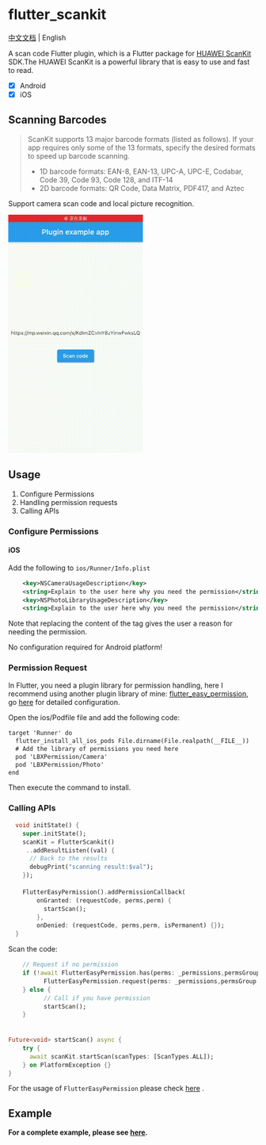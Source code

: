 # flutter_scankit

[中文文档](README-zh.md) | English

A scan code Flutter plugin, which is a Flutter package for [HUAWEI ScanKit](https://developer.huawei.com/consumer/en/doc/development/HMSCore-Guides-V5/service-introduction-0000001050041994-V5) SDK.The HUAWEI ScanKit is a powerful library that is easy to use and fast to read.

- [x]  Android
- [x]  iOS

## Scanning Barcodes

> ScanKit supports 13 major barcode formats (listed as follows). If your app requires only some of the 13 formats, specify the desired formats to speed up barcode scanning.
>
>- 1D barcode formats: EAN-8, EAN-13, UPC-A, UPC-E, Codabar, Code 39, Code 93, Code 128, and ITF-14
>- 2D barcode formats: QR Code, Data Matrix, PDF417, and Aztec

Support camera scan code and local picture recognition.


![](https://github.com/arcticfox1919/ImageHosting/blob/master/ScanScreenshot20210428.gif?raw=true)


## Usage

1. Configure Permissions
2. Handling permission requests
3. Calling APIs

### Configure Permissions
#### iOS
Add the following to `ios/Runner/Info.plist`

```xml
    <key>NSCameraUsageDescription</key>
    <string>Explain to the user here why you need the permission</string>
    <key>NSPhotoLibraryUsageDescription</key>
    <string>Explain to the user here why you need the permission</string>
```

Note that replacing the content of the <string></string> tag gives the user a reason for needing the permission.

No configuration required for Android platform!

### Permission Request

In Flutter, you need a plugin library for permission handling, here I recommend using another plugin library of mine: [flutter_easy_permission](https://pub.dev/packages/flutter_easy_permission), go [here](https://github.com/arcticfox1919/flutter_easy_permission) for detailed configuration.

Open the ios/Podfile file and add the following code:

```
target 'Runner' do
  flutter_install_all_ios_pods File.dirname(File.realpath(__FILE__))
  # Add the library of permissions you need here
  pod 'LBXPermission/Camera'
  pod 'LBXPermission/Photo'
end
```
Then execute the command to install.

### Calling APIs

```dart
  void initState() {
    super.initState();
    scanKit = FlutterScankit()
	 ..addResultListen((val) {
	  // Back to the results
      debugPrint("scanning result:$val");
    });

    FlutterEasyPermission().addPermissionCallback(
        onGranted: (requestCode, perms,perm) {
          startScan();
        },
        onDenied: (requestCode, perms,perm, isPermanent) {});
  }
```

Scan the code:

```dart
    // Request if no permission
    if (!await FlutterEasyPermission.has(perms: _permissions,permsGroup: _permissionGroup)) {
          FlutterEasyPermission.request(perms: _permissions,permsGroup: _permissionGroup);
    } else {
          // Call if you have permission
          startScan();
    }
    
    
Future<void> startScan() async {
    try {
      await scanKit.startScan(scanTypes: [ScanTypes.ALL]);
    } on PlatformException {}
}
```

For the usage of `FlutterEasyPermission` please check  [here](https://github.com/arcticfox1919/flutter_easy_permission) .

## Example

**For a complete example, please see [here](https://github.com/arcticfox1919/flutter-scankit/blob/main/example/lib/main.dart).**

